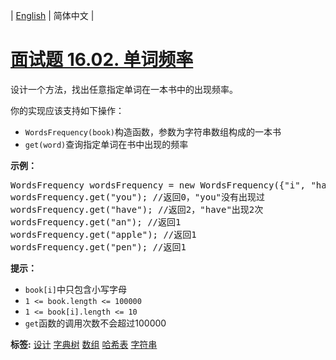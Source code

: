 | [English](README_EN.md) | 简体中文 |

# [面试题 16.02. 单词频率](https://leetcode-cn.com/problems/words-frequency-lcci)
<p>设计一个方法，找出任意指定单词在一本书中的出现频率。</p>

<p>你的实现应该支持如下操作：</p>

<ul>
	<li><code>WordsFrequency(book)</code>构造函数，参数为字符串数组构成的一本书</li>
	<li><code>get(word)</code>查询指定单词在书中出现的频率</li>
</ul>

<p><strong>示例：</strong></p>

<pre>WordsFrequency wordsFrequency = new WordsFrequency({&quot;i&quot;, &quot;have&quot;, &quot;an&quot;, &quot;apple&quot;, &quot;he&quot;, &quot;have&quot;, &quot;a&quot;, &quot;pen&quot;});
wordsFrequency.get(&quot;you&quot;); //返回0，&quot;you&quot;没有出现过
wordsFrequency.get(&quot;have&quot;); //返回2，&quot;have&quot;出现2次
wordsFrequency.get(&quot;an&quot;); //返回1
wordsFrequency.get(&quot;apple&quot;); //返回1
wordsFrequency.get(&quot;pen&quot;); //返回1
</pre>

<p><strong>提示：</strong></p>

<ul>
	<li><code>book[i]</code>中只包含小写字母</li>
	<li><code>1 &lt;= book.length &lt;= 100000</code></li>
	<li><code>1 &lt;= book[i].length &lt;= 10</code></li>
	<li><code>get</code>函数的调用次数不会超过100000</li>
</ul>

**标签:**  [设计](https://leetcode-cn.com/tag/design) [字典树](https://leetcode-cn.com/tag/trie) [数组](https://leetcode-cn.com/tag/array) [哈希表](https://leetcode-cn.com/tag/hash-table) [字符串](https://leetcode-cn.com/tag/string) 